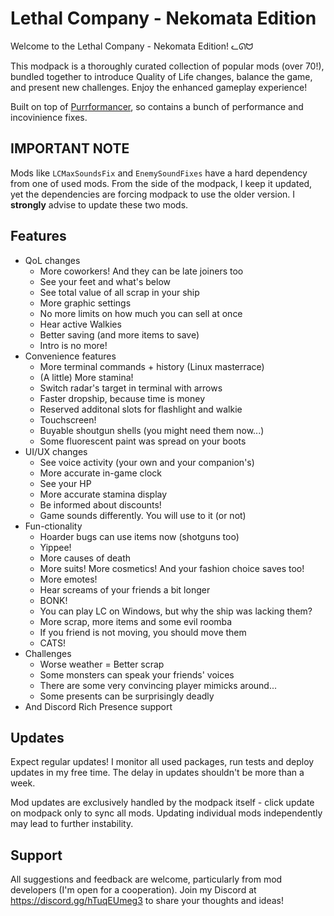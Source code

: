# Lethal Company - Nekomata Edition

Welcome to the Lethal Company - Nekomata Edition! ᓚᘏᗢ

This modpack is a thoroughly curated collection of popular mods (over 70!), bundled together to introduce Quality of Life changes, balance the game, and present new challenges. Enjoy the enhanced gameplay experience!

Built on top of [Purrformancer](https://thunderstore.io/c/lethal-company/p/Netruitus/Purrformancer/), so contains a bunch of performance and incovinience fixes.

## IMPORTANT NOTE

Mods like `LCMaxSoundsFix` and `EnemySoundFixes` have a hard dependency from one of used mods. From the side of the modpack, I keep it updated, yet the dependencies are forcing modpack to use the older version. I **strongly** advise to update these two mods.

## Features

- QoL changes
    - More coworkers! And they can be late joiners too
    - See your feet and what's below
    - See total value of all scrap in your ship
    - More graphic settings
    - No more limits on how much you can sell at once
    - Hear active Walkies
    - Better saving (and more items to save)
    - Intro is no more!
- Convenience features
    - More terminal commands + history (Linux masterrace)
    - (A little) More stamina!
    - Switch radar's target in terminal with arrows
    - Faster dropship, because time is money
    - Reserved additonal slots for flashlight and walkie
    - Touchscreen!
    - Buyable shoutgun shells (you might need them now...)
    - Some fluorescent paint was spread on your boots
- UI/UX changes
    - See voice activity (your own and your companion's)
    - More accurate in-game clock
    - See your HP
    - More accurate stamina display
    - Be informed about discounts!
    - Game sounds differently. You will use to it (or not)
- Fun-ctionality
    - Hoarder bugs can use items now (shotguns too)
    - Yippee!
    - More causes of death
    - More suits! More cosmetics! And your fashion choice saves too!
    - More emotes!
    - Hear screams of your friends a bit longer
    - BONK!
    - You can play LC on Windows, but why the ship was lacking them?
    - More scrap, more items and some evil roomba
    - If you friend is not moving, you should move them
    - CATS!
- Challenges
    - Worse weather = Better scrap
    - Some monsters can speak your friends' voices
    - There are some very convincing player mimicks around...
    - Some presents can be surprisingly deadly
- And Discord Rich Presence support

## Updates

Expect regular updates! I monitor all used packages, run tests and deploy updates in my free time. The delay in updates shouldn't be more than a week.

Mod updates are exclusively handled by the modpack itself - click update on modpack only to sync all mods. Updating individual mods independently may lead to further instability.

## Support

All suggestions and feedback are welcome, particularly from mod developers (I'm open for a cooperation). Join my Discord at https://discord.gg/hTuqEUmeg3 to share your thoughts and ideas!
